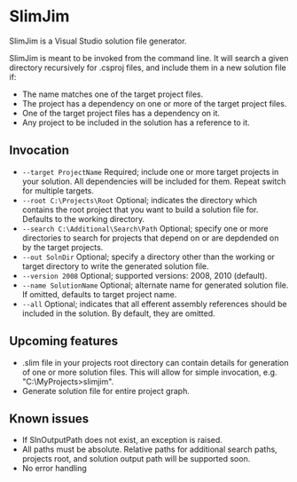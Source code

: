 SlimJim
=====

SlimJim is a Visual Studio solution file generator.

SlimJim is meant to be invoked from the command line. It will search a given directory recursively for .csproj files, and include them in a new solution file if:
* The name matches one of the target project files.
* The project has a dependency on one or more of the target project files.
* One of the target project files has a dependency on it.
* Any project to be included in the solution has a reference to it. 

Invocation
----------

* `--target ProjectName`			Required; include one or more target projects in your solution. All dependencies will be included for them. Repeat switch for multiple targets.
* `--root C:\Projects\Root`			Optional; indicates the directory which contains the root project that you want to build a solution file for. Defaults to the working directory.
* `--search C:\Additional\Search\Path`   Optional; specify one or more directories to search for projects that depend on or are depdended on by the target projects.
* `--out SolnDir` 				Optional; specify a directory other than the working or target directory to write the generated solution file.
* `--version 2008`         			Optional; supported versions: 2008, 2010 (default).
* `--name SolutionName`                     Optional; alternate name for generated solution file. If omitted, defaults to target project name.
* `--all`						Optional; indicates that all efferent assembly references should be included in the solution. By default, they are omitted.


Upcoming features
-----------------

* .slim file in your projects root directory can contain details for generation of one or more solution files. This will allow for simple invocation, e.g. "C:\MyProjects>slimjim".
* Generate solution file for entire project graph.

Known issues 
------------
* If SlnOutputPath does not exist, an exception is raised.
* All paths must be absolute. Relative paths for additional search paths, projects root, and solution output path will be supported soon.
* No error handling
